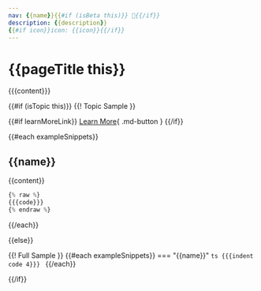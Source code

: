 ```yaml
---
nav: {{name}}{{#if (isBeta this)}} 🚧{{/if}}
description: {{description}}
{{#if icon}}icon: {{icon}}{{/if}}
---
```


# {{pageTitle this}}

{{{content}}}

{{#if (isTopic this)}}
{{! Topic Sample }}

{{#if learnMoreLink}}
[Learn More](../../..{{learnMoreLink}}){ .md-button }
{{/if}}

{{#each exampleSnippets}}
## {{name}}
{{content}}

```ts
{% raw %}
{{{code}}}
{% endraw %}
```
{{/each}}

{{else}}

{{! Full Sample }}
{{#each exampleSnippets}}
=== "{{name}}"
    ```ts
    {{{indent code 4}}}
    ```
{{/each}}

{{/if}}

